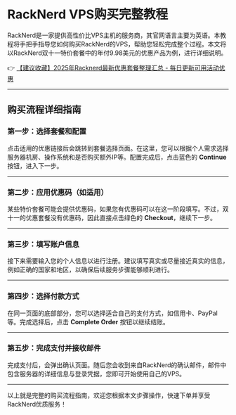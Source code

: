 # RackNerd VPS购买完整教程

RackNerd是一家提供高性价比VPS主机的服务商，其官网语言主要为英语。本教程将手把手指导您如何购买RackNerd的VPS，帮助您轻松完成整个过程。本文将以RackNerd双十一特价套餐中的年付9.98美元的优惠产品为例，进行详细说明。

👉 [【建议收藏】2025年Racknerd最新优惠套餐整理汇总 - 每日更新可用活动优惠](https://bit.ly/Rack_Nerd)

---

## 购买流程详细指南

### 第一步：选择套餐和配置
点击适用的优惠链接后会跳转到套餐选择页面。在这里，您可以根据个人需求选择服务器机房、操作系统和是否购买额外IP等。配置完成后，点击蓝色的 **Continue** 按钮，进入下一步。

---

### 第二步：应用优惠码（如适用）
某些特价套餐可能会提供优惠码，如果您有优惠码可以在这一阶段填写。不过，双十一的优惠套餐没有优惠码，因此直接点击绿色的 **Checkout**，继续下一步。

---

### 第三步：填写账户信息
接下来需要输入您的个人信息以进行注册。建议填写真实或尽量接近真实的信息，例如正确的国家和地区，以确保后续服务步骤能够顺利进行。

---

### 第四步：选择付款方式
在同一页面的底部部分，您可以选择适合自己的支付方式，如信用卡、PayPal等。完成选择后，点击 **Complete Order** 按钮以继续结账。

---

### 第五步：完成支付并接收邮件
完成支付后，会弹出确认页面。随后您会收到来自RackNerd的确认邮件，邮件中包含服务器的详细信息与登录凭据，您即可开始使用自己的VPS。

---

以上就是完整的购买流程指南，欢迎您根据本文步骤操作，快速下单并享受RackNerd优质服务！